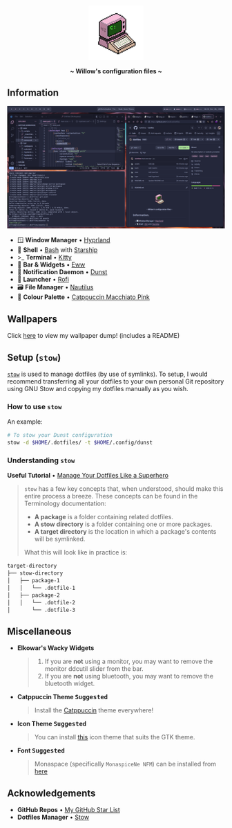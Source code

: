 <!-- HEADERS -->
<p align="center">
  <img width="25%" src="https://github.com/42Willow/dotfiles/blob/main/assets/42willow.gif?raw=true" />
</p>
<p align="center">
  <b> ~ Willow's configuration files ~ </b>
</p>

<!-- INFORMATION -->
## Information

<p align="center">
  <img src="https://github.com/42Willow/dotfiles/blob/main/assets/screenshot.png?raw=true" />
</p>

- 🪟 **Window Manager** • [Hyprland](https://github.com/hyprwm/Hyprland)
- 🐚 **Shell** • [Bash](https://www.gnu.org/software/bash/) with [Starship](https://github.com/starship/starship)
- \>_ **Terminal** • [Kitty](https://github.com/kovidgoyal/kitty)
- 🎉 **Bar & Widgets** • [Eww](https://github.com/elkowar/eww)
- 🍃 **Notification Daemon** • [Dunst](https://github.com/dunst-project/dunst)
- 🚀 **Launcher** • [Rofi](https://github.com/davatorium/rofi)
- 🗃️ **File Manager** • [Nautilus](https://gitlab.gnome.org/GNOME/nautilus)
- 🎨 **Colour Palette** • [Catppuccin Macchiato Pink](https://github.com/catppuccin)

## Wallpapers

Click [here](https://github.com/42Willow/dotfiles/tree/main/hypr/wallpapers) to view my wallpaper dump! (includes a README)

## Setup (`stow`)

[`stow`](https://www.gnu.org/software/stow/manual/stow.html) is used to manage dotfiles (by use of symlinks). To setup, I would recommend transferring all your dotfiles to your own personal Git repository using GNU Stow and copying my dotfiles manually as you wish.

### How to use `stow`

An example:

```bash
# To stow your Dunst configuration
stow -d $HOME/.dotfiles/ -t $HOME/.config/dunst 
```

### Understanding `stow`

**Useful Tutorial** • [Manage Your Dotfiles Like a Superhero](https://www.jakewiesler.com/blog/managing-dotfiles)

> `stow` has a few key concepts that, when understood, should make this entire process a breeze. These concepts can be found in the Terminology documentation:
>  
> - **A package** is a folder containing related dotfiles.
> - **A stow directory** is a folder containing one or more packages.
> - **A target directory** is the location in which a package's contents will be symlinked.
>  
> What this will look like in practice is:

```txt
target-directory
├── stow-directory
│   ├── package-1
│   │   └── .dotfile-1
│   ├── package-2
│   │   └── .dotfile-2
│       └── .dotfile-3
```

## Miscellaneous

- **Elkowar's Wacky Widgets**
  > 1. If you are **not** using a monitor, you may want to remove the monitor ddcutil slider from the bar.
  > 2. If you are **not** using bluetooth, you may want to remove the bluetooth widget.

- **Catppuccin Theme <kbd>Suggested</kbd>**
  > Install the [Catppuccin](https://github.com/catppuccin/catppuccin) theme everywhere!

- **Icon Theme <kbd>Suggested</kbd>**
  > You can install [this](https://github.com/Frostbitten-jello/Skeuowaita) icon theme that suits the GTK theme.

- **Font <kbd>Suggested</kbd>**
  > Monaspace (specifically `MonaspiceNe NFM`) can be installed from [here](https://github.com/ryanoasis/nerd-fonts/releases/latest)

## Acknowledgements

- **GitHub Repos** • [My GitHub Star List](https://github.com/stars/42Willow/lists/ricing)
- **Dotfiles Manager** • [Stow](https://www.gnu.org/software/stow/)
